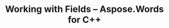 ﻿---
title: Working with Fields – Aspose.Words for С++
articleTitle: Working with Fields
linktitle: Working with Fields
description: "Introduction to field feature in Aspose.Words for C++."
type: docs
weight: 120
url: /cpp/working-with-fields/
---


